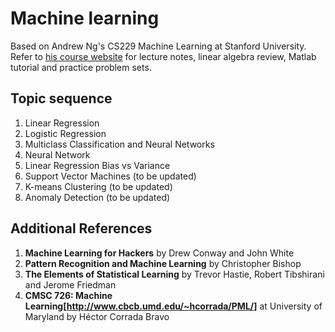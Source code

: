 Machine learning
================
Based on Andrew Ng's CS229 Machine Learning at Stanford University. Refer to [his course website](http://cs229.stanford.edu/) for lecture notes, linear algebra review, Matlab tutorial and practice problem sets.

Topic sequence
-----------------------
1. Linear Regression
2. Logistic Regression
3. Multiclass Classification and Neural Networks
4. Neural Network
5. Linear Regression Bias vs Variance
6. Support Vector Machines (to be updated)
7. K-means Clustering (to be updated)
8. Anomaly Detection (to be updated)

Additional References
---------------------
1. **Machine Learning for Hackers** by Drew Conway and John White
2. **Pattern Recognition and Machine Learning** by Christopher Bishop
3. **The Elements of Statistical Learning** by Trevor Hastie, Robert Tibshirani and Jerome Friedman
4. **CMSC 726: Machine Learning[http://www.cbcb.umd.edu/~hcorrada/PML/]** at University of Maryland by Héctor Corrada Bravo
